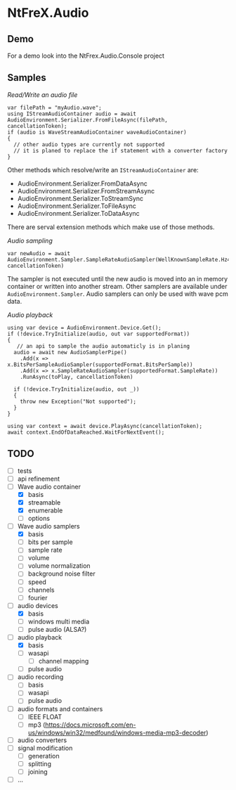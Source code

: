 # NtFreX.Audio

## Demo

For a demo look into the NtFrex.Audio.Console project

## Samples

*Read/Write an audio file*

```
var filePath = "myAudio.wave";
using IStreamAudioContainer audio = await AudioEnvironment.Serializer.FromFileAsync(filePath, cancellationToken);
if (audio is WaveStreamAudioContainer waveAudioContainer)
{
  // other audio types are currently not supported
  // it is planed to replace the if statement with a converter factory
}
```

Other methods which resolve/write an `IStreamAudioContainer` are:

 - AudioEnvironment.Serializer.FromDataAsync
 - AudioEnvironment.Serializer.FromStreamAsync
 - AudioEnvironment.Serializer.ToStreamSync
 - AudioEnvironment.Serializer.ToFileAsync
 - AudioEnvironment.Serializer.ToDataAsync

There are serval extension methods which make use of those methods.

*Audio sampling*

```
var newAudio = await AudioEnvironment.Sampler.SampleRateAudioSampler(WellKnownSampleRate.Hz44100).SampleAsync(audio, cancellationToken)
```

The sampler is not executed until the new audio is moved into an in memory container or written into another stream.
Other samplers are available under `AudioEnvironment.Sampler`.
Audio samplers can only be used with wave pcm data.

*Audio playback*

```
using var device = AudioEnvironment.Device.Get();
if (!device.TryInitialize(audio, out var supportedFormat))
{
   // an api to sample the audio automaticly is in planing
  audio = await new AudioSamplerPipe()
    .Add(x => x.BitsPerSampleAudioSampler(supportedFormat.BitsPerSample))
    .Add(x => x.SampleRateAudioSampler(supportedFormat.SampleRate))
    .RunAsync(toPlay, cancellationToken)

  if (!device.TryInitialize(audio, out _))
  {
    throw new Exception("Not supported");
  }
}

using var context = await device.PlayAsync(cancellationToken);
await context.EndOfDataReached.WaitForNextEvent();
```

## TODO

 - [ ] tests
 - [ ] api refinement
 - [ ] Wave audio container
   - [x] basis
   - [x] streamable
   - [x] enumerable
   - [ ] options
 - [ ] Wave audio samplers
   - [x] basis
   - [ ] bits per sample
   - [ ] sample rate
   - [ ] volume
   - [ ] volume normalization
   - [ ] background noise filter
   - [ ] speed
   - [ ] channels
   - [ ] fourier
 - [ ] audio devices
   - [x] basis
   - [ ] windows multi media
   - [ ] pulse audio (ALSA?)
 - [ ] audio playback
   - [x] basis
   - [ ] wasapi
     - [ ] channel mapping
   - [ ] pulse audio
 - [ ] audio recording
   - [ ] basis
   - [ ] wasapi
   - [ ] pulse audio
 - [ ] audio formats and containers
   - [ ] IEEE FLOAT
   - [ ] mp3 (https://docs.microsoft.com/en-us/windows/win32/medfound/windows-media-mp3-decoder)
 - [ ] audio converters
 - [ ] signal modification
   - [ ] generation
   - [ ] splitting
   - [ ] joining
 - [ ] ...
